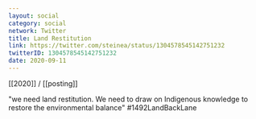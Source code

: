 ```yaml
---
layout: social
category: social
network: Twitter
title: Land Restitution
link: https://twitter.com/steinea/status/1304578545142751232
twitterID: 1304578545142751232
date: 2020-09-11
---
```


[[2020]] / [[posting]]

"we need land restitution. We need to draw on Indigenous knowledge to restore the environmental balance" #1492LandBackLane
